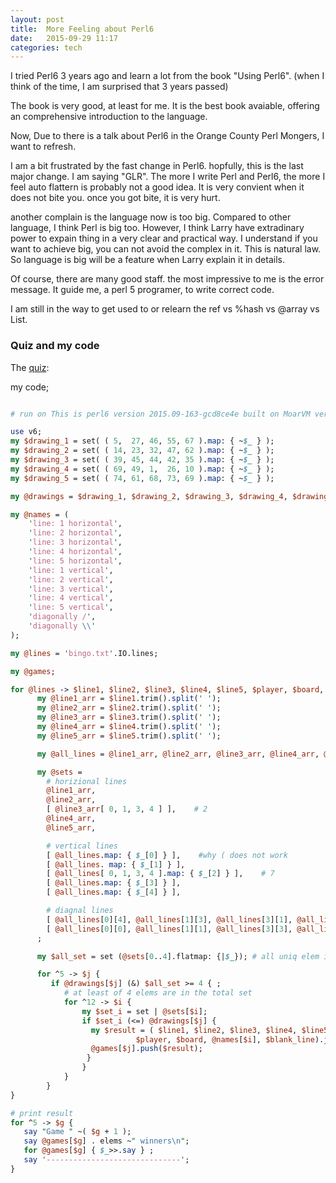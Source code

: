 ```yaml
---
layout: post
title:  More Feeling about Perl6 
date:   2015-09-29 11:17 
categories: tech 
---
```


I tried Perl6 3 years ago and learn a lot from the book "Using Perl6". (when I think of the time, I am surprised that 3 years passed)

The book is very good, at least for me. It is the best book avaiable, offering an comprehensive introduction to the language.

Now, Due to there is a talk about Perl6 in the Orange County Perl Mongers, I want to refresh.


I am a bit frustrated by the fast change in Perl6. hopfully, this is the last major change. I am saying "GLR". 
The more I write Perl and Perl6, the more I feel auto flattern is probably not a good idea.
 It is very convient when it does not bite you. once you got bite, it is very hurt.

another complain is the language now is too big. Compared to other language, I think Perl is big too. 
However, I think Larry have extradinary power to expain thing in a very clear and practical way. 
I understand if you want to achieve big, you can not avoid the complex in it. This is natural law.
So language is big will be a feature when Larry explain it in details.


Of course, there are many good staff. the most impressive to me is the error message. 
It guide me, a perl 5 programer, to write correct code.

I am still in the way to get used to or relearn the ref vs %hash vs @array vs List. 

### Quiz and my code

The [quiz](http://www.metracom.com/august_challenge.html):

my code;

```perl

# run on This is perl6 version 2015.09-163-gcd8ce4e built on MoarVM version 2015.09-39-g1434283

use v6;
my $drawing_1 = set( ( 5,  27, 46, 55, 67 ).map: { ~$_ } );
my $drawing_2 = set( ( 14, 23, 32, 47, 62 ).map: { ~$_ } );
my $drawing_3 = set( ( 39, 45, 44, 42, 35 ).map: { ~$_ } );
my $drawing_4 = set( ( 69, 49, 1,  26, 10 ).map: { ~$_ } );
my $drawing_5 = set( ( 74, 61, 68, 73, 69 ).map: { ~$_ } );

my @drawings = $drawing_1, $drawing_2, $drawing_3, $drawing_4, $drawing_5;

my @names = (
    'line: 1 horizontal',
    'line: 2 horizontal',
    'line: 3 horizontal',
    'line: 4 horizontal',
    'line: 5 horizontal',
    'line: 1 vertical',
    'line: 2 vertical',
    'line: 3 vertical',
    'line: 4 vertical',
    'line: 5 vertical',
    'diagonally /',
    'diagonally \\'
);

my @lines = 'bingo.txt'.IO.lines;

my @games;

for @lines -> $line1, $line2, $line3, $line4, $line5, $player, $board, $blank_line {
      my @line1_arr = $line1.trim().split(' ');
      my @line2_arr = $line2.trim().split(' ');
      my @line3_arr = $line3.trim().split(' ');
      my @line4_arr = $line4.trim().split(' ');
      my @line5_arr = $line5.trim().split(' ');

      my @all_lines = @line1_arr, @line2_arr, @line3_arr, @line4_arr, @line5_arr;

      my @sets = 
        # horizional lines
        @line1_arr,
        @line2_arr,
        [ @line3_arr[ 0, 1, 3, 4 ] ],    # 2
        @line4_arr,
        @line5_arr,

        # vertical lines
        [ @all_lines.map: { $_[0] } ],    #why ( does not work
        [ @all_lines. map: { $_[1] } ],
        [ @all_lines[ 0, 1, 3, 4 ].map: { $_[2] } ],    # 7
        [ @all_lines.map: { $_[3] } ],
        [ @all_lines.map: { $_[4] } ],

        # diagnal lines
        [ @all_lines[0][4], @all_lines[1][3], @all_lines[3][1], @all_lines[4][0] ],
        [ @all_lines[0][0], @all_lines[1][1], @all_lines[3][3], @all_lines[4][4] ]
      ;

      my $all_set = set (@sets[0..4].flatmap: {|$_}); # all uniq elem in the borad

      for ^5 -> $j {
         if @drawings[$j] (&) $all_set >= 4 { ;
            # at least of 4 elems are in the total set
            for ^12 -> $i {
                my $set_i = set | @sets[$i];
                if $set_i (<=) @drawings[$j] {
                  my $result = ( $line1, $line2, $line3, $line4, $line5,   
                            $player, $board, @names[$i], $blank_line).join("\n");
                  @games[$j].push($result);
                 }
                }
            }
        }
}

# print result
for ^5 -> $g {
   say "Game " ~( $g + 1 );
   say @games[$g] . elems ~" winners\n";
   for @games[$g] { $_>>.say } ;
   say '------------------------------';
}

```

